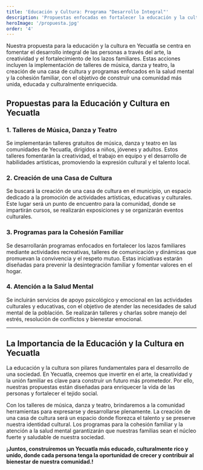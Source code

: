 ```yaml
---
title: 'Educación y Cultura: Programa "Desarrollo Integral"'
description: 'Propuestas enfocadas en fortalecer la educación y la cultura en Yecuatla mediante talleres artísticos, la creación de una casa de cultura y estrategias para promover la unión familiar y la salud mental.'
heroImage: '/propuesta.jpg'
order: '4'
---
```


Nuestra propuesta para la educación y la cultura en Yecuatla se centra en fomentar el desarrollo integral de las personas a través del arte, la creatividad y el fortalecimiento de los lazos familiares. Estas acciones incluyen la implementación de talleres de música, danza y teatro, la creación de una casa de cultura y programas enfocados en la salud mental y la cohesión familiar, con el objetivo de construir una comunidad más unida, educada y culturalmente enriquecida.

## Propuestas para la Educación y Cultura en Yecuatla

### 1. Talleres de Música, Danza y Teatro
Se implementarán talleres gratuitos de música, danza y teatro en las comunidades de Yecuatla, dirigidos a niños, jóvenes y adultos. Estos talleres fomentarán la creatividad, el trabajo en equipo y el desarrollo de habilidades artísticas, promoviendo la expresión cultural y el talento local.

### 2. Creación de una Casa de Cultura
Se buscará la creación de una casa de cultura en el municipio, un espacio dedicado a la promoción de actividades artísticas, educativas y culturales. Este lugar será un punto de encuentro para la comunidad, donde se impartirán cursos, se realizarán exposiciones y se organizarán eventos culturales.

### 3. Programas para la Cohesión Familiar
Se desarrollarán programas enfocados en fortalecer los lazos familiares mediante actividades recreativas, talleres de comunicación y dinámicas que promuevan la convivencia y el respeto mutuo. Estas iniciativas estarán diseñadas para prevenir la desintegración familiar y fomentar valores en el hogar.

### 4. Atención a la Salud Mental
Se incluirán servicios de apoyo psicológico y emocional en las actividades culturales y educativas, con el objetivo de atender las necesidades de salud mental de la población. Se realizarán talleres y charlas sobre manejo del estrés, resolución de conflictos y bienestar emocional.

---

## La Importancia de la Educación y la Cultura en Yecuatla

La educación y la cultura son pilares fundamentales para el desarrollo de una sociedad. En Yecuatla, creemos que invertir en el arte, la creatividad y la unión familiar es clave para construir un futuro más prometedor. Por ello, nuestras propuestas están diseñadas para enriquecer la vida de las personas y fortalecer el tejido social.

Con los talleres de música, danza y teatro, brindaremos a la comunidad herramientas para expresarse y desarrollarse plenamente. La creación de una casa de cultura será un espacio donde florezca el talento y se preserve nuestra identidad cultural. Los programas para la cohesión familiar y la atención a la salud mental garantizarán que nuestras familias sean el núcleo fuerte y saludable de nuestra sociedad.

**¡Juntos, construiremos un Yecuatla más educado, culturalmente rico y unido, donde cada persona tenga la oportunidad de crecer y contribuir al bienestar de nuestra comunidad.!**
